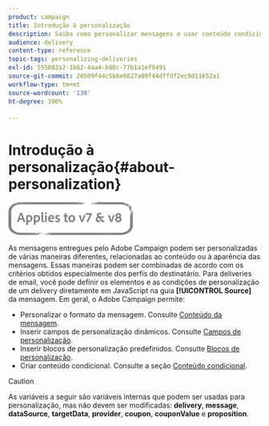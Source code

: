```yaml
---
product: campaign
title: Introdução à personalização
description: Saiba como personalizar mensagens e usar conteúdo condicional no Campaign
audience: delivery
content-type: reference
topic-tags: personalizing-deliveries
exl-id: 555082a2-1b62-4aa4-b80c-77b1a1ef9491
source-git-commit: 20509f44c5b8e0827a09f44dffdf2ec9d11652a1
workflow-type: tm+mt
source-wordcount: '138'
ht-degree: 100%

---
```


# Introdução à personalização{#about-personalization}

![](../../assets/common.svg)

As mensagens entregues pelo Adobe Campaign podem ser personalizadas de várias maneiras diferentes, relacionadas ao conteúdo ou à aparência das mensagens. Essas maneiras podem ser combinadas de acordo com os critérios obtidos especialmente dos perfis do destinatário. Para deliveries de email, você pode definir os elementos e as condições de personalização de um delivery diretamente em JavaScript na guia **[!UICONTROL Source]** da mensagem. Em geral, o Adobe Campaign permite:

* Personalizar o formato da mensagem. Consulte [Conteúdo da mensagem](defining-the-email-content.md#message-content).
* Inserir campos de personalização dinâmicos. Consulte [Campos de personalização](personalization-fields.md).
* Inserir blocos de personalização predefinidos. Consulte [Blocos de personalização](personalization-blocks.md).
* Criar conteúdo condicional. Consulte a seção [Conteúdo condicional](conditional-content.md).

>[!CAUTION]
>
>As variáveis a seguir são variáveis internas que podem ser usadas para personalização, mas não devem ser modificadas: **delivery**, **message**, **dataSource**, **targetData**, **provider**, **coupon**, **couponValue** e **proposition**.
